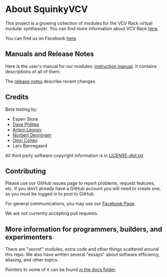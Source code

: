 # About SquinkyVCV

This project is a growing collection of modules for the VCV Rack virtual modular synthesizer. You can find more information about VCV Rack [here](https://vcvrack.com/).

You can find us on Facebook [here](https://www.facebook.com/SquinkyLabs).

## Manuals and Release Notes

Here is the user's manual for our modules: [instruction manual](./docs/booty-shifter.md). It contains descriptions of all of them.

The [release notes](./docs/release-notes.md) describe recent changes.

## Credits

Beta testing by:

* Espen Storø
* [Dave Phillips](https://www.youtube.com/channel/UC4Kw67XwyKACygelcd-D2-g)
* [Artem Leonov](https://www.youtube.com/vcvrackideas)
* [Norbert Denninger](https://www.youtube.com/c/Wavesunlimited)
* [Omri Cohen](https://www.youtube.com/channel/UCuWKHSHTHMV_nVSeNH4gYAg)
* Lars Bjerregaard

All third party software copyright information is in [LICENSE-dist.txt](./LICENSE-dist.txt)

## Contributing

Please use our GitHub issues page to report problems, request features, etc. If you don’t already have a GitHub account you will need to create one, as you must be logged in to post to GitHub.

For general communications, you may use our [Facebook Page](https://www.facebook.com/SquinkyLabs).

We are not currently accepting pull requests.

## More information for programmers, builders, and experimenters

There are "secret" modules, extra code and other things scattered around this repo. We also have written several "essays" about software efficiency, aliasing, and other topics.

Pointers to some of it can be found [in the docs folder](./docs/README.md).
